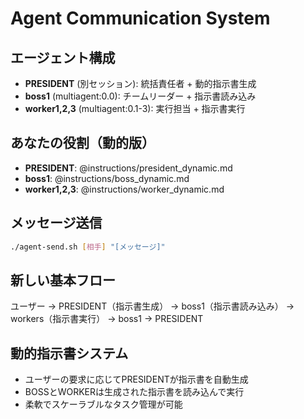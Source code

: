 # Agent Communication System

## エージェント構成
- **PRESIDENT** (別セッション): 統括責任者 + 動的指示書生成
- **boss1** (multiagent:0.0): チームリーダー + 指示書読み込み
- **worker1,2,3** (multiagent:0.1-3): 実行担当 + 指示書実行

## あなたの役割（動的版）
- **PRESIDENT**: @instructions/president_dynamic.md
- **boss1**: @instructions/boss_dynamic.md  
- **worker1,2,3**: @instructions/worker_dynamic.md

## メッセージ送信
```bash
./agent-send.sh [相手] "[メッセージ]"
```

## 新しい基本フロー
ユーザー → PRESIDENT（指示書生成） → boss1（指示書読み込み） → workers（指示書実行） → boss1 → PRESIDENT

## 動的指示書システム
- ユーザーの要求に応じてPRESIDENTが指示書を自動生成
- BOSSとWORKERは生成された指示書を読み込んで実行
- 柔軟でスケーラブルなタスク管理が可能